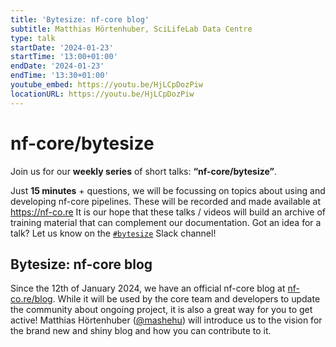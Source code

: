```yaml
---
title: 'Bytesize: nf-core blog'
subtitle: Matthias Hörtenhuber, SciLifeLab Data Centre
type: talk
startDate: '2024-01-23'
startTime: '13:00+01:00'
endDate: '2024-01-23'
endTime: '13:30+01:00'
youtube_embed: https://youtu.be/HjLCpDozPiw
locationURL: https://youtu.be/HjLCpDozPiw
---
```


# nf-core/bytesize

Join us for our **weekly series** of short talks: **“nf-core/bytesize”**.

Just **15 minutes** + questions, we will be focussing on topics about using and developing nf-core pipelines.
These will be recorded and made available at <https://nf-co.re>
It is our hope that these talks / videos will build an archive of training material that can complement our documentation. Got an idea for a talk? Let us know on the [`#bytesize`](https://nfcore.slack.com/channels/bytesize) Slack channel!

## Bytesize: nf-core blog

Since the 12th of January 2024, we have an official nf-core blog at [nf-co.re/blog](https://nf-co.re/blog). While it will be used by the core team and developers to update the community about ongoing project, it is also a great way for you to get active! Matthias Hörtenhuber ([@mashehu](https://github.com/mashehu)) will introduce us to the vision for the brand new and shiny blog and how you can contribute to it.
